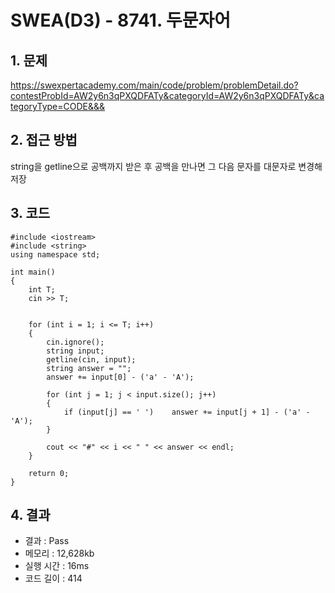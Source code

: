 # SWEA(D3) - 8741. 두문자어

## 1. 문제  
https://swexpertacademy.com/main/code/problem/problemDetail.do?contestProbId=AW2y6n3qPXQDFATy&categoryId=AW2y6n3qPXQDFATy&categoryType=CODE&&&
## 2. 접근 방법  
string을 getline으로 공백까지 받은 후 공백을 만나면 그 다음 문자를 대문자로 변경해 저장
## 3. 코드  
```
#include <iostream>
#include <string>
using namespace std;

int main()
{
	int T;
	cin >> T;
	

	for (int i = 1; i <= T; i++)
	{
		cin.ignore();
		string input;
		getline(cin, input);
		string answer = "";
		answer += input[0] - ('a' - 'A');
		
		for (int j = 1; j < input.size(); j++)
		{
			if (input[j] == ' ')	answer += input[j + 1] - ('a' - 'A');
		}

		cout << "#" << i << " " << answer << endl;
	}

	return 0;
}
```
## 4. 결과
- 결과 : Pass
- 메모리 : 12,628kb
- 실행 시간 : 16ms
- 코드 길이 : 414